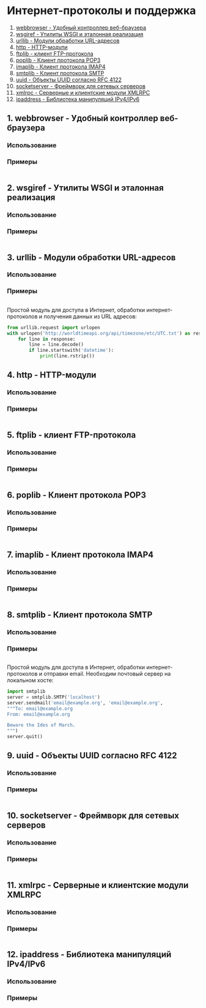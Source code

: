 # Интернет-протоколы и поддержка
1. [webbrowser - Удобный контроллер веб-браузера](#1)
2. [wsgiref - Утилиты WSGI и эталонная реализация](#2)
3. [urllib - Модули обработки URL-адресов](#3)
4. [http - HTTP-модули](#4)
5. [ftplib - клиент FTP-протокола](#5)
6. [poplib - Клиент протокола POP3](#6)
7. [imaplib - Клиент протокола IMAP4](#7)
8. [smtplib - Клиент протокола SMTP](#8)
9. [uuid - Объекты UUID согласно RFC 4122](#9)
10. [socketserver - Фреймворк для сетевых серверов](#10)
11. [xmlrpc - Серверные и клиентские модули XMLRPC](#11)
12. [ipaddress - Библиотека манипуляций IPv4/IPv6](#12)


## <div id="1">1. webbrowser - Удобный контроллер веб-браузера</div>
>
### Использование
### Примеры
```python

```


## <div id="2">2. wsgiref - Утилиты WSGI и эталонная реализация</div>
>
### Использование
### Примеры
```python

```


## <div id="3">3. urllib - Модули обработки URL-адресов</div>
>
### Использование
### Примеры
```python

```
Простой модуль для доступа в Интернет, обработки интернет-протоколов и получения данных из URL адресов:
```python
from urllib.request import urlopen
with urlopen('http://worldtimeapi.org/api/timezone/etc/UTC.txt') as response:
    for line in response:
        line = line.decode()
        if line.startswith('datetime'):
            print(line.rstrip())
```


## <div id="4">4. http - HTTP-модули</div>
>
### Использование
### Примеры
```python

```


## <div id="5">5. ftplib - клиент FTP-протокола</div>
>
### Использование
### Примеры
```python

```


## <div id="6">6. poplib - Клиент протокола POP3</div>
>
### Использование
### Примеры
```python

```


## <div id="7">7. imaplib - Клиент протокола IMAP4</div>
>
### Использование
### Примеры
```python

```


## <div id="8">8. smtplib - Клиент протокола SMTP</div>
>
### Использование
### Примеры
```python

```
Простой модуль для доступа в Интернет, обработки интернет-протоколов и отправки email. Необходим почтовый сервер на локальном хосте:
```python
import smtplib
server = smtplib.SMTP('localhost')
server.sendmail('email@example.org', 'email@example.org',
"""To: email@example.org
From: email@example.org

Beware the Ides of March.
""")
server.quit()
```


## <div id="9">9. uuid - Объекты UUID согласно RFC 4122</div>
>
### Использование
### Примеры
```python

```


## <div id="10">10. socketserver - Фреймворк для сетевых серверов</div>
>
### Использование
### Примеры
```python

```


## <div id="11">11. xmlrpc - Серверные и клиентские модули XMLRPC</div>
>
### Использование
### Примеры
```python

```


## <div id="12">12. ipaddress - Библиотека манипуляций IPv4/IPv6</div>
>
### Использование
### Примеры
```python

```
